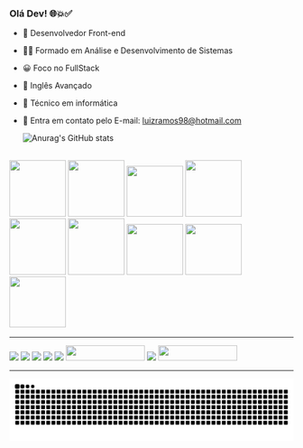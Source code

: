 ### Olá Dev! 🌐💥✅
- 🔭 Desenvolvedor Front-end
- 👨‍🎓 Formado em Análise e Desenvolvimento de Sistemas
- 😀 Foco no FullStack
- 🛑 Inglês Avançado
- 🥇 Técnico em informática
- 📩 Entra em contato pelo E-mail: luizramos98@hotmail.com


   
   ![Anurag's GitHub stats](https://github-readme-stats.vercel.app/api?username=luizhenrique449944&show_icons=true&theme=dracula)
  
<div style="display: inline_block"><br>
    <img align="center alt="Luiz-HTML height="100" width="100" src="https://cdn.jsdelivr.net/gh/devicons/devicon/icons/html5/html5-original-wordmark.svg">
    <img align="center alt="Luiz-CSS height="100" width="100" src="https://cdn.jsdelivr.net/gh/devicons/devicon/icons/css3/css3-original-wordmark.svg">
    <img align="center alt="Luiz-JS height="90" width="100" src="https://cdn.jsdelivr.net/gh/devicons/devicon/icons/javascript/javascript-original.svg">
    <img align="center alt="Luiz-GIT height="100" width="100" src="https://cdn.jsdelivr.net/gh/devicons/devicon/icons/git/git-original.svg">
    <img align="center alt="Luiz-REACT height="100" width="100" src="https://cdn.jsdelivr.net/gh/devicons/devicon/icons/react/react-original.svg">
    <img align="center alt="Luiz-NODE.JS height="100" width="100" src="https://cdn.jsdelivr.net/gh/devicons/devicon/icons/nodejs/nodejs-plain.svg">
    <img src="https://cdn.jsdelivr.net/gh/devicons/devicon@latest/icons/mysql/mysql-original.svg" height="90" width="100"/>
    <img align="center alt="Luiz-TYPESCRIPT height="90" width="100" src="https://cdn.jsdelivr.net/gh/devicons/devicon/icons/typescript/typescript-original.svg"/>
    <img src="https://cdn.jsdelivr.net/gh/devicons/devicon@latest/icons/azuresqldatabase/azuresqldatabase-original.svg" height="90" width="100" />       
    <hr>
    <div>
        <a href="https://www.instagram.com/luizramos98/"><img src="https://img.shields.io/badge/Instagram-E4405F?style=for-the-badge&logo=instagram&logoColor=white" target="_blank"></a>
        <a href="https://www.linkedin.com/in/luiz-henrique-ramos-dos-santos-a7b997193/"><img src="https://img.shields.io/badge/LinkedIn-0077B5?style=for-the-badge&logo=linkedin&logoColor=white" target="_blank"></a>
        <a href="https://t.me/luizhenrique449944"><img src="https://img.shields.io/badge/Telegram-2CA5E0?style=for-the-badge&logo=telegram&logoColor=white" target="_blank"></a>
        <a href="https://github.com/luizhenrique449944?tab=repositories"><img src="https://img.shields.io/badge/GitHub-100000?style=for-the-badge&logo=github&logoColor=white" target="_blank"></a>
        <a href="https://www.facebook.com/luizhenrique.ramos.376/"><img src="https://img.shields.io/badge/Facebook-1877F2?style=for-the-badge&logo=facebook&logoColor=white" target="_blank"></a>
        <a href="https://br.pinterest.com/luizramos98/_saved/"><img src="https://aleen42.github.io/badges/src/pinterest.svg" target="_blank" height="27" width="140"></a>
        <a href="https://twitter.com/luizhen56479757"><img src="https://img.shields.io/badge/Twitter-1DA1F2?style=for-the-badge&logo=twitter&logoColor=white"></a>
        <a href="https://api.whatsapp.com/send?phone=5512997190026&text=Ol%C3%A1%20!%20Sou%20Desenvolvedor%20Luiz%20Henrique%20Ramos%20!"><img src="https://img.shields.io/badge/WhatsApp-25D366?style=for-the-badge&logo=whatsapp&logoColor=white" target="_blank" height="27" width="140"></a>
        </div>
      <hr>
   
   <div align=center>
    <img src="https://raw.githubusercontent.com/luizhenrique449944/luizhenrique449944/output/snake.svg" alt="Snake animation" />
    </div>

    
    
   


